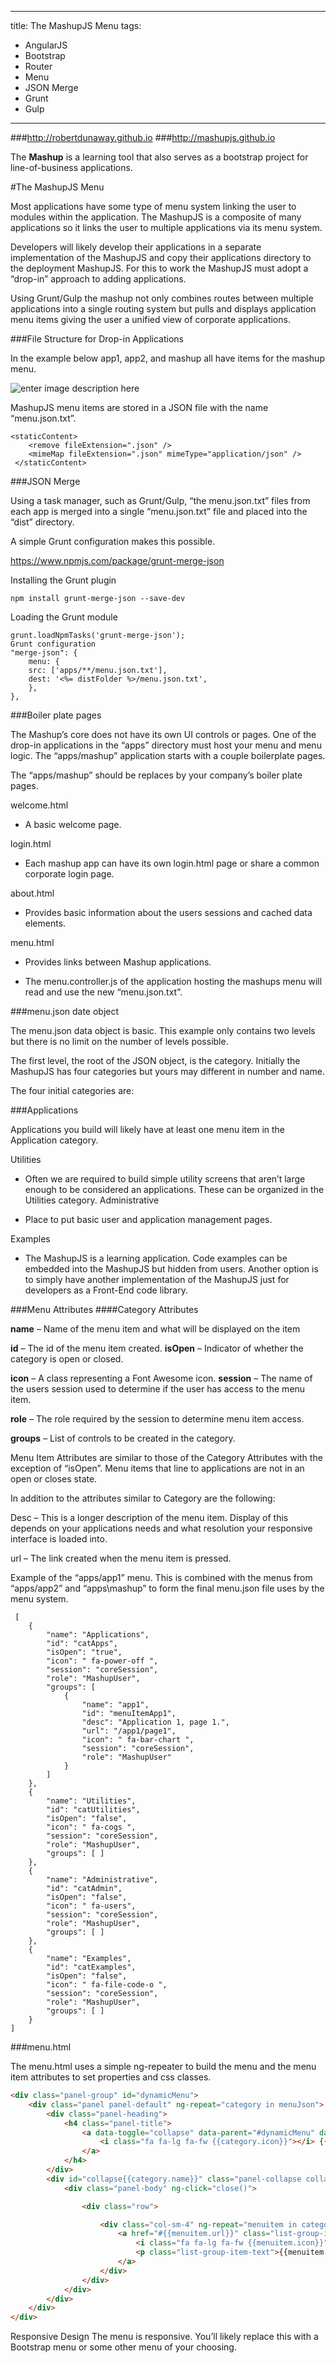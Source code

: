 
---
title: The MashupJS Menu
tags: 
- AngularJS
- Bootstrap
- Router
- Menu
- JSON Merge
- Grunt
- Gulp

---

###http://robertdunaway.github.io
###http://mashupjs.github.io

The **Mashup** is a learning tool that also serves as a bootstrap project for line-of-business applications.

#The MashupJS Menu

Most applications have some type of menu system linking the user to modules within the application.  The MashupJS is a composite of many applications so it links the user to multiple applications via its menu system.

Developers will likely develop their applications in a separate implementation of the MashupJS and copy their applications directory to the deployment MashupJS.  For this to work the MashupJS must adopt a “drop-in” approach to adding applications.

Using Grunt/Gulp the mashup not only combines routes between multiple applications into a single routing system but pulls and displays application menu items giving the user a unified view of corporate applications.

###File Structure for Drop-in Applications

In the example below app1, app2, and mashup all have items for the mashup menu.


![enter image description here](https://github.com/MashupJS/MashupJS/blob/master/docs/mashupCore/config/drop-in%20structure.png?raw=true)

MashupJS menu items are stored in a JSON file with the name “menu.json.txt”.

```
<staticContent>
    <remove fileExtension=".json" />
    <mimeMap fileExtension=".json" mimeType="application/json" />
 </staticContent>
```

###JSON Merge

Using a task manager, such as Grunt/Gulp, “the menu.json.txt” files from each app is merged into a single “menu.json.txt” file and placed into the “dist” directory.  

A simple Grunt configuration makes this possible.

https://www.npmjs.com/package/grunt-merge-json

Installing the Grunt plugin

    npm install grunt-merge-json --save-dev

Loading the Grunt module

    grunt.loadNpmTasks('grunt-merge-json');
    Grunt configuration
    "merge-json": {
        menu: {
    	src: ['apps/**/menu.json.txt'],
    	dest: '<%= distFolder %>/menu.json.txt',
        },
    },

###Boiler plate pages

The Mashup’s core does not have its own UI controls or pages.  One of the drop-in applications in the “apps” directory must host your menu and menu logic.  The “apps/mashup” application starts with a couple boilerplate pages.

The “apps/mashup” should be replaces by your company’s boiler plate pages.

welcome.html

 - A basic welcome page.

login.html

 - Each mashup app can have its own login.html page or share a common corporate login page.
 
about.html

 - Provides basic information about the users sessions and cached data elements.
 
menu.html

 - Provides links between Mashup applications.

 - The menu.controller.js of the application hosting the mashups menu will read and use the new “menu.json.txt”.

###menu.json date object

The menu.json data object is basic.  This example only contains two levels but there is no limit on the number of levels possible.

The first level, the root of the JSON object, is the category.  Initially the MashupJS has four categories but yours may different in number and name.

The four initial categories are:

###Applications

Applications you build will likely have at least one menu item in the Application category.

Utilities

 - Often we are required to build simple utility screens that aren’t large enough to be considered an applications.  These can be organized in the Utilities category.
Administrative

 - Place to put basic user and application management pages.

Examples

 - The MashupJS is a learning application.  Code examples can be embedded into the MashupJS but hidden from users.  Another option is to simply have another implementation of the MashupJS just for developers as a Front-End code library.

###Menu Attributes
####Category Attributes

**name** – Name of the menu item and what will be displayed on the item

**id** – The id of the menu item created.
**isOpen** – Indicator of whether the category is open or closed.

**icon** – A class representing a Font Awesome icon.
**session** – The name of the users session used to determine if the user has access to the menu item.

**role** – The role required by the session to determine menu item access.

**groups** – List of controls to be created in the category.

Menu Item Attributes are similar to those of the Category Attributes with the exception of “isOpen”.  Menu items that line to applications are not in an open or closes state.

In addition to the attributes similar to Category are the following:

Desc – This is a longer description of the menu item.  Display of this depends on your applications needs and what resolution your responsive interface is loaded into.

url – The link created when the menu item is pressed.

Example of the “apps/app1” menu.  This is combined with the menus from “apps/app2” and “apps\mashup” to form the final menu.json file uses by the menu system.

```
 [
    {
        "name": "Applications",
        "id": "catApps",
        "isOpen": "true",
        "icon": " fa-power-off ",
        "session": "coreSession",
        "role": "MashupUser",
        "groups": [
            {
                "name": "app1",
                "id": "menuItemApp1",
                "desc": "Application 1, page 1.",
                "url": "/app1/page1",
                "icon": " fa-bar-chart ",
                "session": "coreSession",
                "role": "MashupUser"
            }
        ]
    },
    {
        "name": "Utilities",
        "id": "catUtilities",
        "isOpen": "false",
        "icon": " fa-cogs ",
        "session": "coreSession",
        "role": "MashupUser",
        "groups": [ ]
    },
    {
        "name": "Administrative",
        "id": "catAdmin",
        "isOpen": "false",
        "icon": " fa-users",
        "session": "coreSession",
        "role": "MashupUser",
        "groups": [ ]
    },
    {
        "name": "Examples",
        "id": "catExamples",
        "isOpen": "false",
        "icon": " fa-file-code-o ",
        "session": "coreSession",
        "role": "MashupUser",
        "groups": [ ]
    }
]
```

###menu.html

The menu.html uses a simple ng-repeater to build the menu and the menu item attributes to set properties and css classes.


``` HTML
<div class="panel-group" id="dynamicMenu">
    <div class="panel panel-default" ng-repeat="category in menuJson">
        <div class="panel-heading">
            <h4 class="panel-title">
                <a data-toggle="collapse" data-parent="#dynamicMenu" data-target="#collapse{{category.name}}">
                    <i class="fa fa-lg fa-fw {{category.icon}}"></i> {{category.name}}
                </a>
            </h4>
        </div>
        <div id="collapse{{category.name}}" class="panel-collapse collapse" ng-class="{ 'in': $first }">
            <div class="panel-body" ng-click="close()">

                <div class="row">

                    <div class="col-sm-4" ng-repeat="menuitem in category.groups">
                        <a href="#{{menuitem.url}}" class="list-group-item vp-menu-btn">
                            <i class="fa fa-lg fa-fw {{menuitem.icon}}"></i><span class="h4">{{menuitem.name}}</span>
                            <p class="list-group-item-text">{{menuitem.desc}}</p>
                        </a>
                    </div>
                </div>
            </div>
        </div>
    </div>
</div>
```


Responsive Design
The menu is responsive.  You’ll likely replace this with a Bootstrap menu or some other menu of your choosing.
